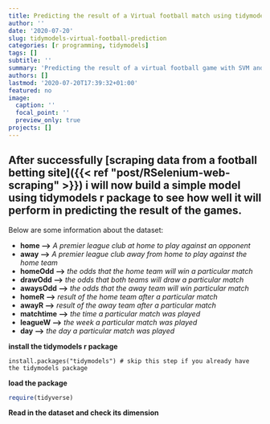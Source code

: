 ```yaml
---
title: Predicting the result of a Virtual football match using tidymodels
author: ''
date: '2020-07-20'
slug: tidymodels-virtual-football-prediction
categories: [r programming, tidymodels]
tags: []
subtitle: ''
summary: 'Predicting the result of a virtual football game with SVM and random forest algorithms using the tidymodels r package'
authors: []
lastmod: '2020-07-20T17:39:32+01:00'
featured: no
image:
  caption: ''
  focal_point: ''
  preview_only: true
projects: []
---
```

## After successfully [scraping data from a football betting site]({{< ref "post/RSelenium-web-scraping" >}})  i will now build a simple model using tidymodels r package to see how well it will perform in predicting the result of the games.  

Below are some information about the dataset:  
   
* **home      -->** *A premier league club at home to play against an opponent*
* **away      -->** *A premier league club away from home to play against the home team*
* **homeOdd   -->** *the odds that the home team will win a particular match*
* **drawOdd   -->** *the odds that both teams will draw a particular match*
* **awaysOdd  -->** *the odds that the away team will win particular match*
* **homeR     -->** *result of the home team after a particular match*
* **awayR     -->** *result of the away team after a particular match*
* **matchtime -->** *the time a particular match was played*
* **leagueW   -->** *the week a particular match was played*
* **day       -->** *the day a particular match was played*

**install the tidymodels r package**

```
install.packages("tidymodels") # skip this step if you already have the tidymodels package
```
**load the package**


```r
require(tidyverse)
```

**Read in the dataset and check its dimension**





































